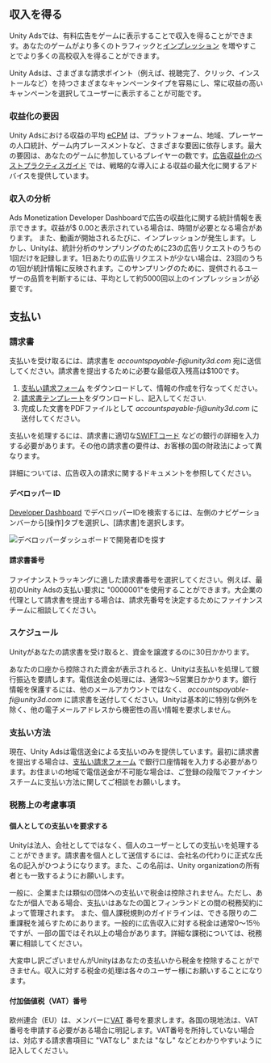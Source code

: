 ## 収入を得る
Unity Adsでは、有料広告をゲームに表示することで収入を得ることができます。あなたのゲームがより多くのトラフィックと[インプレッション](https://en.wikipedia.org/wiki/Impression_(online_media)) を増やすことでより多くの高校収入を得ることができます。

Unity Adsは、さまざまな請求ポイント（例えば、視聴完了、クリック、インストールなど）を持つさまざまなキャンペーンタイプを容易にし、常に収益の高いキャンペーンを選択してユーザーに表示することが可能です。

### 収益化の要因
Unity Adsにおける収益の平均 [eCPM](https://en.wikipedia.org/wiki/Cost_per_mille) は、プラットフォーム、地域、プレーヤーの人口統計、ゲーム内プレースメントなど、さまざまな要因に依存します。最大の要因は、あなたのゲームに参加しているプレイヤーの数です。[広告収益化のベストプラクティスガイド](https://unityads.unity3d.com/help/monetization/design-guide) では、戦略的な導入による収益の最大化に関するアドバイスを提供しています。

### 収入の分析
Ads Monetization Developer Dashboardで広告の収益化に関する統計情報を表示できます。収益が$ 0.00と表示されている場合は、時間が必要となる場合があります。 また、動画が開始されるたびに、インプレッションが発生します。しかし、Unityは、統計分析のサンプリングのために23の広告リクエストのうちの1回だけを記録します。1日あたりの広告リクエストが少ない場合は、23回のうちの1回が統計情報に反映されます。このサンプリングのために、提供されるユーザーの品質を判断するには、平均として約5000回以上のインプレッションが必要です。

## 支払い
### 請求書
支払いを受け取るには、請求書を _accountspayable-fi@unity3d.com_ 宛に送信してください。請求書を提出するために必要な最低収入残高は$100です。

1. [支払い請求フォーム](https://static.applifier.com/unityads/files/WireTransferForm-UnityAds.pdf) をダウンロードして、情報の作成を行なってください。
2. [請求書テンプレート](https://static.applifier.com/unityads/files/Invoice_example-UnityAds.xlsx)をダウンロードし、記入してください.
3. 完成した文書をPDFファイルとして _accountspayable-fi@unity3d.com_ に送付してください。

支払いを処理するには、請求書に適切な[SWIFTコード](https://en.wikipedia.org/wiki/ISO_9362) などの銀行の詳細を入力する必要があります。その他の請求書の要件は、お客様の国の財政法によって異なります。

詳細については、広告収入の請求に関するドキュメントを参照してください。

#### デベロッパー ID
[Developer Dashboard](https://developer.cloud.unity3d.com/projects/) でデベロッパーIDを検索するには、左側のナビゲーションバーから[操作]タブを選択し、[請求書]を選択します。

![デベロッパーダッシュボードで開発者IDを探す](https://docs.unity3d.com/ads/DeveloperID.png)

#### 請求書番号
ファイナンストラッキングに適した請求書番号を選択してください。例えば、最初のUnity Adsの支払い要求に "0000001"を使用することができます。大企業の代理として請求書を提出する場合は、請求先番号を決定するためにファイナンスチームに相談してください。

### スケジュール
Unityがあなたの請求書を受け取ると、資金を譲渡するのに30日かかります。

あなたの口座から控除された資金が表示されると、Unityは支払いを処理して銀行振込を要請します。電信送金の処理には、通常3〜5営業日かかります。銀行情報を保護するには、他のメールアカウントではなく、 _accountspayable-fi@unity3d.com_ に請求書を送付してください。Unityは基本的に特別な例外を除く、他の電子メールアドレスから機密性の高い情報を要求しません。

### 支払い方法
現在、Unity Adsは電信送金による支払いのみを提供しています。最初に請求書を提出する場合は、[支払い請求フォーム](https://secure.applifier.com/unityads/files/WireTransferForm-UnityAds.pdf) で銀行口座情報を入力する必要があります。お住まいの地域で電信送金が不可能な場合は、ご登録の段階でファイナンスチームに支払い方法に関してご相談をお願いします。

### 税務上の考慮事項
#### 個人としての支払いを要求する
Unityは法人、会社としてではなく、個人のユーザーとしての支払いを処理することができます。請求書を個人として送信するには、会社名の代わりに正式な氏名の記入がひつようになります。また、この名前は、Unity organizationの所有者とも一致するようにお願いします。

一般に、企業または類似の団体への支払いで税金は控除されません。ただし、あなたが個人である場合、支払いはあなたの国とフィンランドとの間の税務契約によって管理されます。
また、個人課税規則のガイドラインは、できる限りの二重課税を減らすためにあります。一般的に広告収入に対する税金は通常0〜15％ですが、一部の国ではそれ以上の場合があります。詳細な課税については、税務署に相談してください。

大変申し訳ございませんがUnityはあなたの支払いから税金を控除することができません。収入に対する税金の処理は各々のユーザー様にお願いすることになります。

#### 付加価値税（VAT）番号
欧州連合（EU）は、メンバーに[VAT](https://en.wikipedia.org/wiki/VAT_identification_number) 番号を要求します。各国の現地法は、VAT番号を申請する必要がある場合に明記します。VAT番号を所持していない場合は、対応する請求書項目に "VATなし" または "なし" などとわかりやすいように記入してください。
